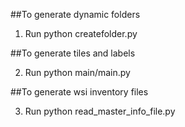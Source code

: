 ##To generate dynamic folders

1. Run  python createfolder.py

##To generate tiles and labels

2. Run python main/main.py

##To generate wsi inventory files 

3. Run python read_master_info_file.py